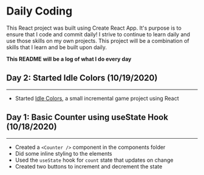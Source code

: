 # Daily Coding

This React project was built using Create React App. It's purpose is to ensure that I code and commit daily! I strive to continue to learn daily and use those skills on my own projects. This project will be a combination of skills that I learn and be built upon daily.

**This README will be a log of what I do every day**

## Day 2: Started Idle Colors (10/19/2020)

---

- Started [Idle Colors](https://github.com/Xearta/idle-colors), a small incremental game project using React

## Day 1: Basic Counter using useState Hook (10/18/2020)

---

- Created a `<Counter />` component in the components folder
- Did some inline styling to the elements
- Used the `useState` hook for `count` state that updates on change
- Created two buttons to increment and decrement the state
